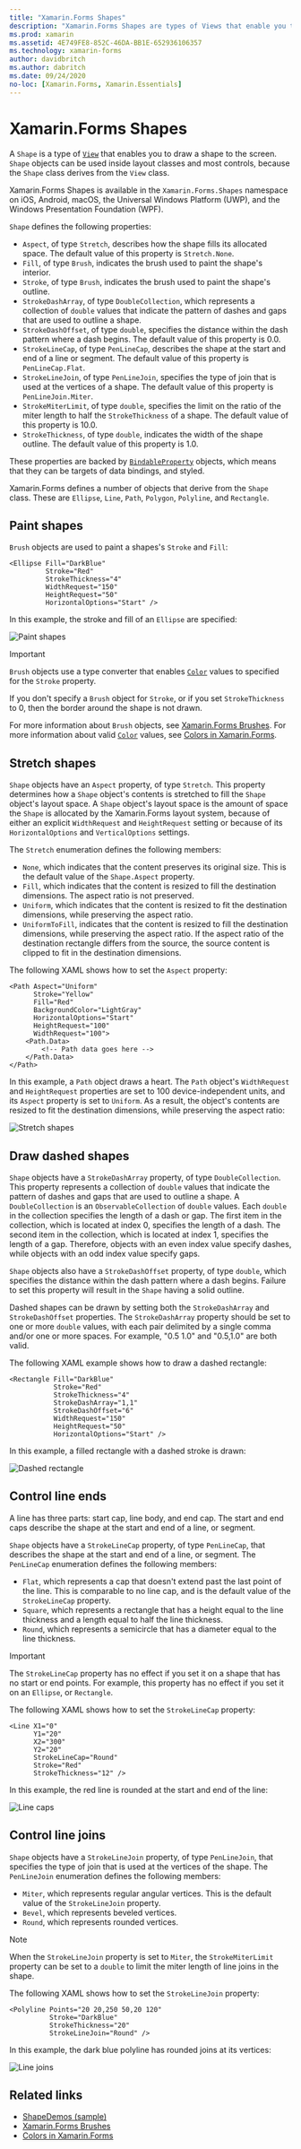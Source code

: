 ```yaml
---
title: "Xamarin.Forms Shapes"
description: "Xamarin.Forms Shapes are types of Views that enable you to draw shapes to the screen."
ms.prod: xamarin
ms.assetid: 4E749FE8-852C-46DA-BB1E-652936106357
ms.technology: xamarin-forms
author: davidbritch
ms.author: dabritch
ms.date: 09/24/2020
no-loc: [Xamarin.Forms, Xamarin.Essentials]
---
```


# Xamarin.Forms Shapes

A `Shape` is a type of [`View`](xref:Xamarin.Forms.View) that enables you to draw a shape to the screen. `Shape` objects can be used inside layout classes and most controls, because the `Shape` class derives from the `View` class.

Xamarin.Forms Shapes is available in the `Xamarin.Forms.Shapes` namespace on iOS, Android, macOS, the Universal Windows Platform (UWP), and the Windows Presentation Foundation (WPF).

`Shape` defines the following properties:

- `Aspect`, of type `Stretch`, describes how the shape fills its allocated space. The default value of this property is `Stretch.None`.
- `Fill`, of type `Brush`, indicates the brush used to paint the shape's interior.
- `Stroke`, of type `Brush`, indicates the brush used to paint the shape's outline.
- `StrokeDashArray`, of type `DoubleCollection`, which represents a collection of `double` values that indicate the pattern of dashes and gaps that are used to outline a shape.
- `StrokeDashOffset`, of type `double`, specifies the distance within the dash pattern where a dash begins. The default value of this property is 0.0.
- `StrokeLineCap`, of type `PenLineCap`, describes the shape at the start and end of a line or segment. The default value of this property is `PenLineCap.Flat`.
- `StrokeLineJoin`, of type `PenLineJoin`, specifies the type of join that is used at the vertices of a shape. The default value of this property is `PenLineJoin.Miter`.
- `StrokeMiterLimit`, of type `double`, specifies the limit on the ratio of the miter length to half the `StrokeThickness` of a shape. The default value of this property is 10.0.
- `StrokeThickness`, of type `double`, indicates the width of the shape outline. The default value of this property is 1.0.

These properties are backed by [`BindableProperty`](xref:Xamarin.Forms.BindableProperty) objects, which means that they can be targets of data bindings, and styled.

Xamarin.Forms defines a number of objects that derive from the `Shape` class. These are `Ellipse`, `Line`, `Path`, `Polygon`, `Polyline`, and `Rectangle`.

## Paint shapes

`Brush` objects are used to paint a shapes's `Stroke` and `Fill`:

```xaml
<Ellipse Fill="DarkBlue"
         Stroke="Red"
         StrokeThickness="4"
         WidthRequest="150"
         HeightRequest="50"
         HorizontalOptions="Start" />
```

In this example, the stroke and fill of an `Ellipse` are specified:

![Paint shapes](images/ellipse.png "Paint shapes")

> [!IMPORTANT]
> `Brush` objects use a type converter that enables [`Color`](xref:Xamarin.Forms.Color) values to specified for the `Stroke` property.

If you don't specify a `Brush` object for `Stroke`, or if you set `StrokeThickness` to 0, then the border around the shape is not drawn.

For more information about `Brush` objects, see [Xamarin.Forms Brushes](~/xamarin-forms/user-interface/brushes/index.md). For more information about valid [`Color`](xref:Xamarin.Forms.Color) values, see [Colors in Xamarin.Forms](~/xamarin-forms/user-interface/colors.md).

## Stretch shapes

`Shape` objects have an `Aspect` property, of type `Stretch`. This property determines how a `Shape` object's contents is stretched to fill the `Shape` object's layout space. A `Shape` object's layout space is the amount of space the `Shape` is allocated by the Xamarin.Forms layout system, because of either an explicit `WidthRequest` and `HeightRequest` setting or because of its `HorizontalOptions` and `VerticalOptions` settings.

The `Stretch` enumeration defines the following members:

- `None`, which indicates that the content preserves its original size. This is the default value of the `Shape.Aspect` property.
- `Fill`, which indicates that the content is resized to fill the destination dimensions. The aspect ratio is not preserved.
- `Uniform`, which indicates that the content is resized to fit the destination dimensions, while preserving the aspect ratio.
- `UniformToFill`, indicates that the content is resized to fill the destination dimensions, while preserving the aspect ratio. If the aspect ratio of the destination rectangle differs from the source, the source content is clipped to fit in the destination dimensions.

The following XAML shows how to set the `Aspect` property:

```xaml
<Path Aspect="Uniform"
      Stroke="Yellow"
      Fill="Red"
      BackgroundColor="LightGray"
      HorizontalOptions="Start"
      HeightRequest="100"
      WidthRequest="100">
    <Path.Data>
        <!-- Path data goes here -->
    </Path.Data>  
</Path>      
```

In this example, a `Path` object draws a heart. The `Path` object's `WidthRequest` and `HeightRequest` properties are set to 100 device-independent units, and its `Aspect` property is set to `Uniform`. As a result, the object's contents are resized to fit the destination dimensions, while preserving the aspect ratio:

![Stretch shapes](images/aspect.png "Stretch shapes")

## Draw dashed shapes

`Shape` objects have a `StrokeDashArray` property, of type `DoubleCollection`. This property represents a collection of `double` values that indicate the pattern of dashes and gaps that are used to outline a shape. A `DoubleCollection` is an `ObservableCollection` of `double` values. Each `double` in the collection specifies the length of a dash or gap. The first item in the collection, which is located at index 0, specifies the length of a dash. The second item in the collection, which is located at index 1, specifies the length of a gap. Therefore, objects with an even index value specify dashes, while objects with an odd index value specify gaps.

`Shape` objects also have a `StrokeDashOffset` property, of type `double`, which specifies the distance within the dash pattern where a dash begins. Failure to set this property will result in the `Shape` having a solid outline.

Dashed shapes can be drawn by setting both the `StrokeDashArray` and `StrokeDashOffset` properties. The `StrokeDashArray` property should be set to one or more `double` values, with each pair delimited by a single comma and/or one or more spaces. For example, "0.5 1.0" and "0.5,1.0" are both valid.

The following XAML example shows how to draw a dashed rectangle:

```xaml
<Rectangle Fill="DarkBlue"
           Stroke="Red"
           StrokeThickness="4"
           StrokeDashArray="1,1"
           StrokeDashOffset="6"
           WidthRequest="150"
           HeightRequest="50"
           HorizontalOptions="Start" />
```

In this example, a filled rectangle with a dashed stroke is drawn:

![Dashed rectangle](images/dashed-rectangle.png "Dashed line")

## Control line ends

A line has three parts: start cap, line body, and end cap. The start and end caps describe the shape at the start and end of a line, or segment.

`Shape` objects have a `StrokeLineCap` property, of type `PenLineCap`, that describes the shape at the start and end of a line, or segment. The `PenLineCap` enumeration defines the following members:

- `Flat`, which represents a cap that doesn't extend past the last point of the line. This is comparable to no line cap, and is the default value of the `StrokeLineCap` property.
- `Square`, which represents a rectangle that has a height equal to the line thickness and a length equal to half the line thickness.
- `Round`, which represents a semicircle that has a diameter equal to the line thickness.

> [!IMPORTANT]
> The `StrokeLineCap` property has no effect if you set it on a shape that has no start or end points. For example, this property has no effect if you set it on an `Ellipse`, or `Rectangle`.

The following XAML shows how to set the `StrokeLineCap` property:

```xaml
<Line X1="0"
      Y1="20"
      X2="300"
      Y2="20"
      StrokeLineCap="Round"
      Stroke="Red"
      StrokeThickness="12" />
```

In this example, the red line is rounded at the start and end of the line:

![Line caps](images/linecap.png "Line caps")

## Control line joins

`Shape` objects have a `StrokeLineJoin` property, of type `PenLineJoin`, that specifies the type of join that is used at the vertices of the shape. The `PenLineJoin` enumeration defines the following members:

- `Miter`, which represents regular angular vertices. This is the default value of the `StrokeLineJoin` property.
- `Bevel`, which represents beveled vertices.
- `Round`, which represents rounded vertices.

> [!NOTE]
> When the `StrokeLineJoin` property is set to `Miter`, the `StrokeMiterLimit` property can be set to a `double` to limit the miter length of line joins in the shape.

The following XAML shows how to set the `StrokeLineJoin` property:

```xaml
<Polyline Points="20 20,250 50,20 120"
          Stroke="DarkBlue"
          StrokeThickness="20"
          StrokeLineJoin="Round" />
```

In this example, the dark blue polyline has rounded joins at its vertices:

![Line joins](images/linejoin.png "Line joins")

## Related links

- [ShapeDemos (sample)](/samples/xamarin/xamarin-forms-samples/userinterface-shapesdemos/)
- [Xamarin.Forms Brushes](~/xamarin-forms/user-interface/brushes/index.md)
- [Colors in Xamarin.Forms](~/xamarin-forms/user-interface/colors.md)
